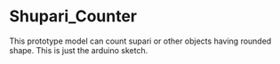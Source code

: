 # Shupari_Counter
This prototype model can count supari or other objects having rounded shape. This is just the arduino sketch.
